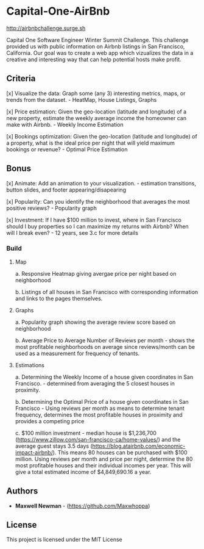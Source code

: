 # Capital-One-AirBnb
http://airbnbchallenge.surge.sh

Capital One Software Engineer Winter Summit Challenge. This challenge provided us with public information on Airbnb listings in San Francisco, California. Our goal was to create a web app which vizualizes the data in a creative and interesting way that can help potential hosts make profit.

## Criteria

[x] Visualize the data: Graph some (any 3) interesting metrics, maps, or trends from the dataset. - HeatMap, House Listings, Graphs

[x] Price estimation: Given the geo-location (latitude and longitude) of a new property, estimate the weekly average income the homeowner can make with Airbnb. - Weekly Income Estimation

[x] Bookings optimization: Given the geo-location (latitude and longitude) of a property, what is the ideal price per night that will yield maximum bookings or revenue? - Optimal Price Estimation

## Bonus

[x] Animate: Add an animation to your visualization. - estimation transitions, button slides, and footer appearing/disapearing

[x] Popularity: Can you identify the neighborhood that averages the most positive reviews? - Popularity graph

[x] Investment: If I have $100 million to invest, where in San Francisco should I buy properties so I can maximize my returns with Airbnb? When will I break even? - 12 years, see 3.c for more details

### Build

1. Map

	a. Responsive Heatmap giving avergae price per night based on neighborhood

	b. Listings of all houses in San Francisco with corresponding information and links to the pages themselves.

2. Graphs

	a. Popularity graph showing the average review score based on neighborhood

	b. Average Price to Average Number of Reviews per month - shows the most profitable neighborhoods on average since reviews/month can be used as a measurement for frequency of tenants.

3. Estimations

	a. Determining the Weekly Income of a house given coordinates in San Francisco. - determined from averaging the 5 closest houses in proximity.

	b. Determining the Optimal Price of a house given coordinates in San Francisco - Using reviews per month as means to determine tenant frequency, determines the most profitable houses in proximity and provides a competing price 

	c. $100 million investment - median house is $1,236,700 (https://www.zillow.com/san-francisco-ca/home-values/) and the average guest stays 3.5 days (https://blog.atairbnb.com/economic-impact-airbnb/). This means 80 houses can be purchased with $100 million. Using reviews per month and price per night, determine the 80 most profitable houses and their individual incomes per year. This will give a total estimated income of $4,849,690.16 a year.

## Authors

* **Maxwell Newman** - (https://github.com/Maxwhoppa)

## License

This project is licensed under the MIT License

